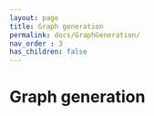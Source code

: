 ```yaml
---
layout: page
title: Graph generation
permalink: docs/GraphGeneration/
nav_order : 3
has_children: false
---
```


# Graph generation
